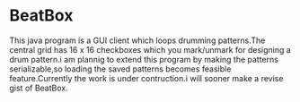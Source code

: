 BeatBox
=======

  This java program is a GUI client which loops drumming patterns.The central grid has 16 x 16 checkboxes which you mark/unmark for designing a drum pattern.i am plannig to extend this program by making the patterns serializable,so loading the saved patterns becomes feasible feature.Currently the work is under contruction.i will sooner make a revise gist of BeatBox.